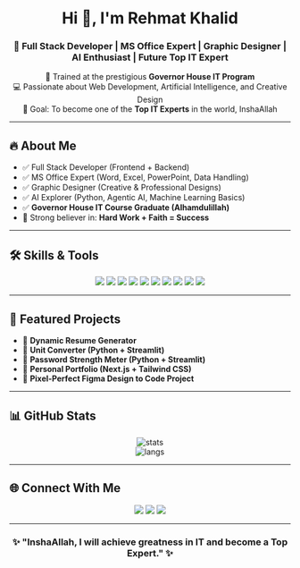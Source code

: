<h1 align="center">Hi 👋, I'm Rehmat Khalid</h1>  
<h3 align="center">🚀 Full Stack Developer | MS Office Expert | Graphic Designer | AI Enthusiast | Future Top IT Expert</h3>  

<p align="center">
  🌟 Trained at the prestigious <b>Governor House IT Program</b>  
  <br>
  💻 Passionate about Web Development, Artificial Intelligence, and Creative Design  
  <br>
  🎯 Goal: To become one of the <b>Top IT Experts</b> in the world, InshaAllah
</p>

---

## 🔥 About Me  
- ✅ Full Stack Developer (Frontend + Backend)  
- ✅ MS Office Expert (Word, Excel, PowerPoint, Data Handling)  
- ✅ Graphic Designer (Creative & Professional Designs)  
- ✅ AI Explorer (Python, Agentic AI, Machine Learning Basics)  
- ✅ **Governor House IT Course Graduate (Alhamdulillah)**  
- 🌟 Strong believer in: **Hard Work + Faith = Success**  

---

## 🛠 Skills & Tools  
<p align="center">
  <img src="https://img.shields.io/badge/HTML5-orange?style=for-the-badge&logo=html5&logoColor=white" />
  <img src="https://img.shields.io/badge/CSS3-blue?style=for-the-badge&logo=css3&logoColor=white" />
  <img src="https://img.shields.io/badge/JavaScript-yellow?style=for-the-badge&logo=javascript&logoColor=black" />
  <img src="https://img.shields.io/badge/TypeScript-blue?style=for-the-badge&logo=typescript&logoColor=white" />
  <img src="https://img.shields.io/badge/Next.js-black?style=for-the-badge&logo=next.js&logoColor=white" />
  <img src="https://img.shields.io/badge/TailwindCSS-teal?style=for-the-badge&logo=tailwind-css&logoColor=white" />
  <img src="https://img.shields.io/badge/Python-yellow?style=for-the-badge&logo=python&logoColor=blue" />
  <img src="https://img.shields.io/badge/AI-Agentic%20AI-red?style=for-the-badge&logo=openai&logoColor=white" />
  <img src="https://img.shields.io/badge/MS%20Office-green?style=for-the-badge&logo=microsoft&logoColor=white" />
  <img src="https://img.shields.io/badge/Graphic%20Design-purple?style=for-the-badge&logo=adobecreativecloud&logoColor=white" />
</p>

---

## 📂 Featured Projects  
- 🔹 **Dynamic Resume Generator**  
- 🔹 **Unit Converter (Python + Streamlit)**  
- 🔹 **Password Strength Meter (Python + Streamlit)**  
- 🔹 **Personal Portfolio (Next.js + Tailwind CSS)**  
- 🔹 **Pixel-Perfect Figma Design to Code Project**  

---

## 📊 GitHub Stats  
<p align="center">
  <img src="https://github-readme-stats.vercel.app/api?username=Rehmat-Khalid&show_icons=true&theme=tokyonight" alt="stats" />
  <br/>
  <img src="https://github-readme-stats.vercel.app/api/top-langs/?username=Rehmat-Khalid&layout=compact&theme=tokyonight" alt="langs" />
</p>

---

## 🌐 Connect With Me  
<p align="center">
  <a href="https://www.linkedin.com/in/rehmatkhalid"><img src="https://img.shields.io/badge/LinkedIn-blue?style=for-the-badge&logo=linkedin&logoColor=white"/></a>
  <a href="mailto:rehmatkhalid11@gmail.com"><img src="https://img.shields.io/badge/Gmail-red?style=for-the-badge&logo=gmail&logoColor=white"/></a>
  <a href="https://github.com/Rehmat-Khalid"><img src="https://img.shields.io/badge/GitHub-black?style=for-the-badge&logo=github&logoColor=white"/></a>
</p>

---

<h3 align="center">✨ "InshaAllah, I will achieve greatness in IT and become a Top Expert." ✨</h3>
